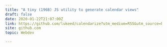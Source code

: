 ```yaml
---
title: "A tiny (196B) JS utility to generate calendar views"
draft: false
date: 2020-01-22T21:07:00Z
link: https://github.com/lukeed/calendarize?utm_medium=RSS&utm_source=hune
site: github.com
topic: Webdev  

---
```

